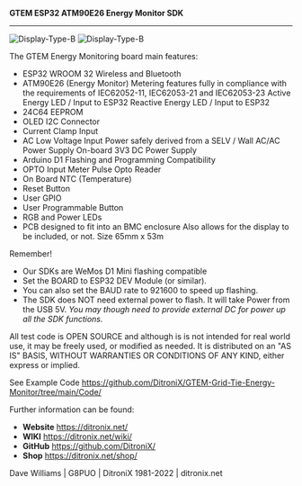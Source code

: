 **GTEM ESP32 ATM90E26 Energy Monitor SDK**

------------

![Display-Type-B](https://ditronix.net/wp-content/uploads/2022/11/GTEM-ESP32-ATM90E26-SDK-v1-2211-101-OLED-Test-1536x1112.jpg?raw=true)
![Display-Type-B](https://ditronix.net/wp-content/uploads/2022/12/GTEM-ESP32-ATM90E26-SDK-v1-2212-104-Under-Test-scaled.jpg?raw=true)

The GTEM Energy Monitoring board main features:

- ESP32 WROOM 32
    Wireless and Bluetooth
- ATM90E26 (Energy Monitor)
    Metering features fully in compliance with the requirements of IEC62052-11, IEC62053-21 and IEC62053-23
    Active Energy LED / Input to ESP32
    Reactive Energy LED / Input to ESP32
- 24C64 EEPROM
- OLED I2C Connector
- Current Clamp Input
- AC Low Voltage Input
    Power safely derived from a SELV / Wall AC/AC Power Supply
    On-board 3V3 DC Power Supply
- Arduino D1 Flashing and Programming Compatibility
- OPTO Input
    Meter Pulse Opto Reader
- On Board NTC (Temperature)
- Reset Button
- User GPIO
- User Programmable Button
- RGB and Power LEDs
- PCB designed to fit into an BMC enclosure
    Also allows for the display to be included, or not.
    Size 65mm x 53m

Remember!
- Our SDKs are WeMos D1 Mini flashing compatible
- Set the BOARD to ESP32 DEV Module (or similar).
- You can also set the BAUD rate to 921600 to speed up flashing.
- The SDK does NOT need external power to flash.  It will take Power from the USB 5V.
*You may though need to provide external DC for power up all the SDK functions.*

All test code is OPEN SOURCE and although is is not intended for real world use, it may be freely used, or modified as needed.  It is distributed on an "AS IS" BASIS, WITHOUT WARRANTIES OR CONDITIONS OF ANY KIND, either express or implied.

See Example Code https://github.com/DitroniX/GTEM-Grid-Tie-Energy-Monitor/tree/main/Code/

Further information can be found:

- **Website** https://ditronix.net/
- **WIKI**  https://ditronix.net/wiki/
- **GitHub**  https://github.com/DitroniX/
- **Shop**  https://ditronix.net/shop/

Dave Williams | G8PUO | DitroniX 1981-2022 | ditronix.net
